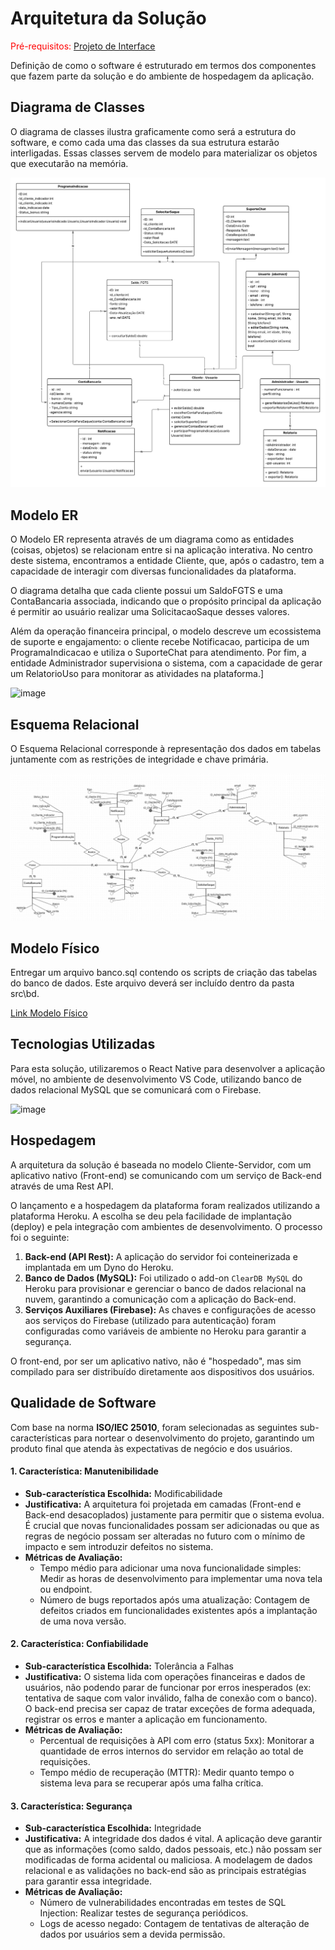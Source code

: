 # Arquitetura da Solução

<span style="color:red">Pré-requisitos: <a href="3-Projeto de Interface.md"> Projeto de Interface</a></span>

Definição de como o software é estruturado em termos dos componentes que fazem parte da solução e do ambiente de hospedagem da aplicação.

## Diagrama de Classes

O diagrama de classes ilustra graficamente como será a estrutura do software, e como cada uma das classes da sua estrutura estarão interligadas. Essas classes servem de modelo para materializar os objetos que executarão na memória.

<img width="" height="" alt="image" src="https://github.com/ICEI-PUCMinas-PSG-SI-TI/psg-ads-n-tiam-2025-2-tiam-grupo_4_bancobmg/blob/1590064888a3914d3446cff56a2661984a402d55/docs/img/Diagrama%20de%20Classes%20Banco%20BMG.png" />

## Modelo ER

O Modelo ER representa através de um diagrama como as entidades (coisas, objetos) se relacionam entre si na aplicação interativa. No centro deste sistema, encontramos a entidade Cliente, que, após o cadastro, tem a capacidade de interagir com diversas funcionalidades da plataforma.

O diagrama detalha que cada cliente possui um SaldoFGTS e uma ContaBancaria associada, indicando que o propósito principal da aplicação é permitir ao usuário realizar uma SolicitacaoSaque desses valores.

Além da operação financeira principal, o modelo descreve um ecossistema de suporte e engajamento: o cliente recebe Notificacao, participa de um ProgramaIndicacao e utiliza o SuporteChat para atendimento. Por fim, a entidade Administrador supervisiona o sistema, com a capacidade de gerar um RelatorioUso para monitorar as atividades na plataforma.]

<img width="1393" height="587" alt="image" src="https://github.com/user-attachments/assets/7dc79413-200b-440f-ba6f-4ce5a0e0ff05" />

## Esquema Relacional

O Esquema Relacional corresponde à representação dos dados em tabelas juntamente com as restrições de integridade e chave primária.
 
<img width="" height="" alt="image" src="https://github.com/ICEI-PUCMinas-PSG-SI-TI/psg-ads-n-tiam-2025-2-tiam-grupo_4_bancobmg/blob/8ed76ed7cdd02abc8756291e82e77a3aebae26a6/docs/img/Modelo%20Relacional.png" />

## Modelo Físico

Entregar um arquivo banco.sql contendo os scripts de criação das tabelas do banco de dados. Este arquivo deverá ser incluído dentro da pasta src\bd.

<span><a href="../src/bd/banco.sql">Link Modelo Físico </a></span>

## Tecnologias Utilizadas

Para esta solução, utilizaremos o React Native para desenvolver a aplicação móvel, no ambiente de desenvolvimento VS Code, utilizando banco de dados relacional MySQL que se comunicará com o Firebase.

<img width="1265" height="567" alt="image" src="https://github.com/user-attachments/assets/ea1bffa7-422f-4559-b853-3fff7d1e06b2" />


## Hospedagem

A arquitetura da solução é baseada no modelo Cliente-Servidor, com um aplicativo nativo (Front-end) se comunicando com um serviço de Back-end através de uma Rest API.

O lançamento e a hospedagem da plataforma foram realizados utilizando a plataforma Heroku. A escolha se deu pela facilidade de implantação (deploy) e pela integração com ambientes de desenvolvimento. O processo foi o seguinte:

1.  **Back-end (API Rest):** A aplicação do servidor foi conteinerizada e implantada em um Dyno do Heroku.
2.  **Banco de Dados (MySQL):** Foi utilizado o add-on `ClearDB MySQL` do Heroku para provisionar e gerenciar o banco de dados relacional na nuvem, garantindo a comunicação com a aplicação do Back-end.
3.  **Serviços Auxiliares (Firebase):** As chaves e configurações de acesso aos serviços do Firebase (utilizado para autenticação) foram configuradas como variáveis de ambiente no Heroku para garantir a segurança.

O front-end, por ser um aplicativo nativo, não é "hospedado", mas sim compilado para ser distribuído diretamente aos dispositivos dos usuários.

## Qualidade de Software

Com base na norma **ISO/IEC 25010**, foram selecionadas as seguintes sub-características para nortear o desenvolvimento do projeto, garantindo um produto final que atenda às expectativas de negócio e dos usuários.

#### 1. Característica: Manutenibilidade

* **Sub-característica Escolhida:** Modificabilidade
* **Justificativa:** A arquitetura foi projetada em camadas (Front-end e Back-end desacoplados) justamente para permitir que o sistema evolua. É crucial que novas funcionalidades possam ser adicionadas ou que as regras de negócio possam ser alteradas no futuro com o mínimo de impacto e sem introduzir defeitos no sistema.
* **Métricas de Avaliação:**
    * Tempo médio para adicionar uma nova funcionalidade simples: Medir as horas de desenvolvimento para implementar uma nova tela ou endpoint.
    * Número de bugs reportados após uma atualização: Contagem de defeitos criados em funcionalidades existentes após a implantação de uma nova versão.

#### 2. Característica: Confiabilidade

* **Sub-característica Escolhida:** Tolerância a Falhas
* **Justificativa:** O sistema lida com operações financeiras e dados de usuários, não podendo parar de funcionar por erros inesperados (ex: tentativa de saque com valor inválido, falha de conexão com o banco). O back-end precisa ser capaz de tratar exceções de forma adequada, registrar os erros e manter a aplicação em funcionamento.
* **Métricas de Avaliação:**
    * Percentual de requisições à API com erro (status 5xx): Monitorar a quantidade de erros internos do servidor em relação ao total de requisições.
    * Tempo médio de recuperação (MTTR): Medir quanto tempo o sistema leva para se recuperar após uma falha crítica.

#### 3. Característica: Segurança

* **Sub-característica Escolhida:** Integridade
* **Justificativa:** A integridade dos dados é vital. A aplicação deve garantir que as informações (como saldo, dados pessoais, etc.) não possam ser modificadas de forma acidental ou maliciosa. A modelagem de dados relacional e as validações no back-end são as principais estratégias para garantir essa integridade.
* **Métricas de Avaliação:**
    * Número de vulnerabilidades encontradas em testes de SQL Injection: Realizar testes de segurança periódicos.
    * Logs de acesso negado: Contagem de tentativas de alteração de dados por usuários sem a devida permissão.
